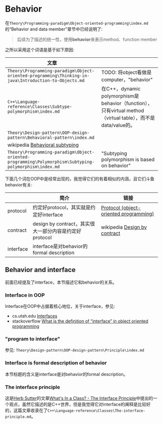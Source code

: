 # Behavior

在`Theory\Programming-paradigm\Object-oriented-programming\index.md`的“Behavior and data member”章节中已经说明了:

> 后续为了描述的统一性，使用**behavior**来表示method、function member

之所以采用这个词语是基于如下原因:

| 文章                                                         |                                                              |
| ------------------------------------------------------------ | ------------------------------------------------------------ |
| `Theory\Programming-paradigm\Object-oriented-programming\Thinking-in-java\Introduction-to-Objects.md` | TODO: 将object看做是computer，"behavior"                     |
| `C++\Language-reference\Classes\Subtype-polymorphism\index.md` | 在C++，dynamic polymorphism是behavior（function），只有virtual method（virtual table），而不是data/value的。 |
| `Theory\Design-pattern\OOP-design-pattern\Behavioral-pattern\index.md` |                                                              |
| wikipedia [Behavioral subtyping](https://en.wikipedia.org/wiki/Behavioral_subtyping) |                                                              |
| `Theory\Programming-paradigm\Object-oriented-programming\Polymorphism\Subtyping-polymorphism\index.md` | "Subtyping polymorphism is based on behavior"                |

下面几个词在OOP中是经常出现的，我觉得它们的有着相似的内涵，且它们斗鱼behavior有关:

|           | 简介                                                   | 链接                                                         |
| --------- | ------------------------------------------------------ | ------------------------------------------------------------ |
| protocol  | 约定好protocol，其实就是约定好interface                | [Protocol (object-oriented programming)](https://en.wikipedia.org/wiki/Protocol_(object-oriented_programming)) |
| contract  | design by contract，其实很大一部分内容是约定好protocol | wikipedia [Design by contract](https://en.wikipedia.org/wiki/Design_by_contract) <br> |
| interface | interface是对behavior的formal description              |                                                              |



## Behavior and interface

前面已经提及了interface，本节描述它和behavior的关系。

### Interface in OOP

Interface在OOP中占据着核心地位，关于interface，参见:

- cs.utah.edu [Interfaces](https://www.cs.utah.edu/~germain/PPS/Topics/interfaces.html) 
- stackoverflow [What is the definition of “interface” in object oriented programming](https://stackoverflow.com/questions/2866987/what-is-the-definition-of-interface-in-object-oriented-programming)

### "program to interface" 

参见: `Theory\Design-pattern\OOP-design-pattern\Principle\index.md`



### Interface is formal description of behavior

本节标题的含义是interface是对behavior的formal description。



### The interface principle

这是[Herb Sutter](http://en.wikipedia.org/wiki/Herb_Sutter)的文章[What's In a Class? - The Interface Principle](http://www.gotw.ca/publications/mill02.htm)中提出的一个观点，虽然它描述的是C++世界，但是我觉得它对interface的阐释是比较好的，这篇文章收录在了`C++\Language-reference\Classes\The-interface-principle.md`。